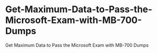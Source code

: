 # Get-Maximum-Data-to-Pass-the-Microsoft-Exam-with-MB-700-Dumps
Get Maximum Data to Pass the Microsoft Exam with MB-700 Dumps
